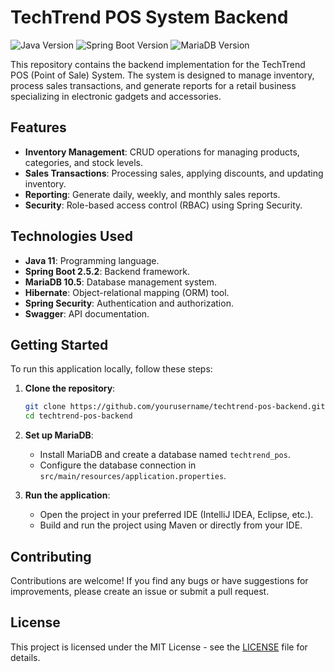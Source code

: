 
# TechTrend POS System Backend

![Java Version](https://img.shields.io/badge/Java-11-blue)
![Spring Boot Version](https://img.shields.io/badge/Spring%20Boot-2.5.2-green)
![MariaDB Version](https://img.shields.io/badge/MariaDB-10.5-yellow)

This repository contains the backend implementation for the TechTrend POS (Point of Sale) System. The system is designed to manage inventory, process sales transactions, and generate reports for a retail business specializing in electronic gadgets and accessories.

## Features

- **Inventory Management**: CRUD operations for managing products, categories, and stock levels.
- **Sales Transactions**: Processing sales, applying discounts, and updating inventory.
- **Reporting**: Generate daily, weekly, and monthly sales reports.
- **Security**: Role-based access control (RBAC) using Spring Security.

## Technologies Used

- **Java 11**: Programming language.
- **Spring Boot 2.5.2**: Backend framework.
- **MariaDB 10.5**: Database management system.
- **Hibernate**: Object-relational mapping (ORM) tool.
- **Spring Security**: Authentication and authorization.
- **Swagger**: API documentation.

## Getting Started

To run this application locally, follow these steps:

1. **Clone the repository**:
   ```bash
   git clone https://github.com/yourusername/techtrend-pos-backend.git
   cd techtrend-pos-backend
   ```

2. **Set up MariaDB**:
   - Install MariaDB and create a database named `techtrend_pos`.
   - Configure the database connection in `src/main/resources/application.properties`.

3. **Run the application**:
   - Open the project in your preferred IDE (IntelliJ IDEA, Eclipse, etc.).
   - Build and run the project using Maven or directly from your IDE.

## Contributing

Contributions are welcome! If you find any bugs or have suggestions for improvements, please create an issue or submit a pull request.

## License

This project is licensed under the MIT License - see the [LICENSE](LICENSE) file for details.
